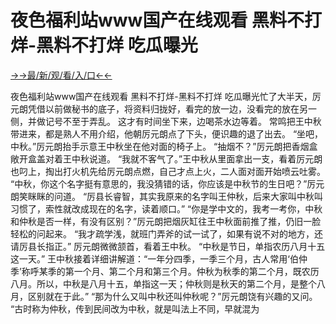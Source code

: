 # 夜色福利站www国产在线观看 黑料不打烊-黑料不打烊 吃瓜曝光


<a href="https://senfoop.com">→→最/新/观/看/入/口←←</a>

夜色福利站www国产在线观看 黑料不打烊-黑料不打烊 吃瓜曝光忙了大半天，厉元朗凭借以前做秘书的底子，将资料归拢好，看完的放一边，没看完的放在另一侧，并做记号不至于弄乱。
这才有时间坐下来，边喝茶水边等着。
常鸣把王中秋带进来，都是熟人不用介绍，他朝厉元朗点了下头，便识趣的退了出去。
“坐吧，中秋。”厉元朗抬手示意王中秋坐在他对面的椅子上。
“抽烟不？”厉元朗把香烟盒敞开盒盖对着王中秋说道。
“我就不客气了。”王中秋从里面拿出一支，看着厉元朗也叼上，掏出打火机先给厉元朗点燃，自己才点上火，二人面对面开始喷云吐雾。
“中秋，你这个名字挺有意思的，我没猜错的话，你应该是中秋节的生日吧？”厉元朗笑眯眯的问道。
“厉县长睿智，其实我原来的名字叫王仲秋，后来大家叫中秋叫习惯了，索性就改成现在的名字，读着顺口。”
“你是学中文的，我考一考你，中秋和仲秋是否一样，有没有区别？”厉元朗把烟灰缸往王中秋面前推了推，仍旧一脸轻松的问起来。
“我才疏学浅，就班门弄斧的试一试了，如果有说不对的地方，还请厉县长指正。”
厉元朗微微颔首，看着王中秋。
“中秋是节日，单指农历八月十五这一天。”
王中秋接着详细讲解道：“一年分四季，一季三个月，古人常用‘伯仲季’称呼某季的第一个月、第二个月和第三个月。仲秋为秋季的第二个月，既农历八月。所以，中秋是八月十五，单指这一天；仲秋则是秋天的第二个月，是整个八月，区别就在于此。”
“那为什么又叫中秋还叫仲秋呢？”厉元朗饶有兴趣的又问。
“古时称为仲秋，传到民间改为中秋，就是叫法上不同，早就混为
